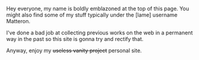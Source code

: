 Hey everyone, my name is boldly emblazoned at the top of this page.  You might also find some of my stuff typically under the [lame] username Matteron.

I've done a bad job at collecting previous works on the web in a permanent way in the past so this site is gonna try and rectify that.

Anyway, enjoy my ~~useless vanity project~~ personal site.